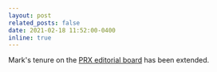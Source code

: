 ```yaml
---
layout: post
related_posts: false
date: 2021-02-18 11:52:00-0400
inline: true
---
```


Mark's tenure on the [PRX editorial board](https://journals.aps.org/prx/staff) has been extended. 
